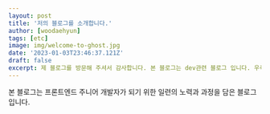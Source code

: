 ```yaml
---
layout: post
title: '저의 블로그를 소개합니다.'
author: [woodaehyun]
tags: [etc]
image: img/welcome-to-ghost.jpg
date: '2023-01-03T23:46:37.121Z'
draft: false
excerpt: 제 블로그를 방문해 주셔서 감사합니다. 본 블로그는 dev관련 블로그 입니다. 우측 상단에 저의 github 주소와 이전 블로그인 tistory image가 있습니다. 감사합니다.
---
```


본 블로그는 프론트엔드 주니어 개발자가 되기 위한 일련의 노력과 과정을 담은 블로그 입니다.
